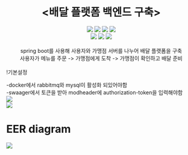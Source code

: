 # <div align="center"> <배달 플랫폼 백엔드 구축></div>

<div align = "center">
<img src="https://img.shields.io/badge/java-%23ED8B00.svg?style=for-the-badge&logo=openjdk&logoColor=white">
<img src="https://img.shields.io/badge/Spring_Boot-6DB33F?style=for-the-badge&logo=Spring%20Boot&logoColor=white">
<img src="https://img.shields.io/badge/docker-%230db7ed.svg?style=for-the-badge&logo=docker&logoColor=white">
<img src="https://img.shields.io/badge/-Swagger-%23Clojure?style=for-the-badge&logo=swagger&logoColor=white">

</div>
<div align="center">
<img src="https://img.shields.io/badge/mysql-4479A1.svg?style=for-the-badge&logo=mysql&logoColor=white">
<img src="https://img.shields.io/badge/Rabbitmq-FF6600?style=for-the-badge&logo=rabbitmq&logoColor=white">
<img src="https://img.shields.io/badge/Gradle-02303A.svg?style=for-the-badge&logo=Gradle&logoColor=white">

</div>

<br>
<div align="center">
spring boot를 사용해 사용자와 가맹점 서버를 나누어 배달 플랫폼을 구축<br>
사용자가 메뉴를 주문 -> 가맹점에게 도착 -> 가맹점이 확인하고 배달 준비
</div>
<br>
!기본설정</p>
-docker에서 rabbitmq와 mysql이 활성화 되있어야함<br>
-swaager에서 토큰을 받아 modheader에 authorization-token을 입력해야함
<br>
<img src="https://github.com/soojinjin/deliveryservice/assets/106157061/b025d270-fd7d-4cb3-8049-0dbe20bc447d">
<br>
<img src="https://github.com/soojinjin/deliveryservice/assets/106157061/c305c9c3-b140-4ada-883b-3addef313ffa">
<br>
<h1> EER diagram</h1>
<img src="https://github.com/soojinjin/deliveryservice/assets/106157061/ed9306ef-9843-472a-bdd1-1e2f3f2837df">




